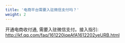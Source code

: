 ```yaml
---
title: '电商平台需要入驻微信支付吗？'
weight: 2
---
```


开通电商收付通, 需要入驻微信支付。接入指引: http://kf.qq.com/faq/161220iqeAfA1612202yeURB.html
